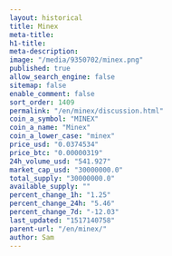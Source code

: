 ```yaml
---
layout: historical
title: Minex
meta-title: 
h1-title: 
meta-description: 
image: "/media/9350702/minex.png"
published: true
allow_search_engine: false
sitemap: false
enable_comment: false
sort_order: 1409
permalink: "/en/minex/discussion.html"
coin_a_symbol: "MINEX"
coin_a_name: "Minex"
coin_a_lower_case: "minex"
price_usd: "0.0374534"
price_btc: "0.00000319"
24h_volume_usd: "541.927"
market_cap_usd: "30000000.0"
total_supply: "30000000.0"
available_supply: ""
percent_change_1h: "1.25"
percent_change_24h: "5.46"
percent_change_7d: "-12.03"
last_updated: "1517140758"
parent-url: "/en/minex/"
author: Sam
---
```


